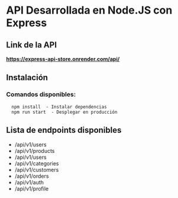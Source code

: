 # API Desarrollada en Node.JS con Express

## Link de la API
**https://express-api-store.onrender.com/api/**

## Instalación 

### Comandos disponibles:
```
  npm install  - Instalar dependencias
  npm run start  - Desplegar en producción

```

## Lista de endpoints disponibles

* /api/v1/users
* /api/v1/products
* /api/v1/users
* /api/v1/categories
* /api/v1/customers
* /api/v1/orders
* /api/v1/auth
* /api/v1/profile


